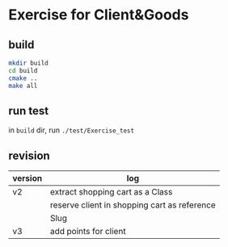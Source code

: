 # Exercise for Client&Goods

## build
```sh
mkdir build
cd build
cmake ..
make all
```

## run test
in `build` dir, run `./test/Exercise_test`

## revision
| version | log | 
| ---- | ---- |
| v2 | extract shopping cart as a Class |
|    | reserve client in shopping cart as reference |
|    | Slug |
| v3 | add points for client |

